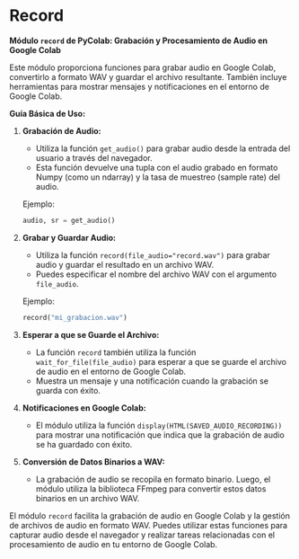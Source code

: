 # Record

**Módulo `record` de PyColab: Grabación y Procesamiento de Audio en Google Colab**

Este módulo proporciona funciones para grabar audio en Google Colab, convertirlo a formato WAV y guardar el archivo resultante. También incluye herramientas para mostrar mensajes y notificaciones en el entorno de Google Colab.

**Guía Básica de Uso:**

1. **Grabación de Audio:**

   - Utiliza la función `get_audio()` para grabar audio desde la entrada del usuario a través del navegador.
   - Esta función devuelve una tupla con el audio grabado en formato Numpy (como un ndarray) y la tasa de muestreo (sample rate) del audio.

   Ejemplo:

   ```python
   audio, sr = get_audio()
   ```

2. **Grabar y Guardar Audio:**

   - Utiliza la función `record(file_audio="record.wav")` para grabar audio y guardar el resultado en un archivo WAV.
   - Puedes especificar el nombre del archivo WAV con el argumento `file_audio`.

   Ejemplo:

   ```python
   record("mi_grabacion.wav")
   ```

3. **Esperar a que se Guarde el Archivo:**

   - La función `record` también utiliza la función `wait_for_file(file_audio)` para esperar a que se guarde el archivo de audio en el entorno de Google Colab.
   - Muestra un mensaje y una notificación cuando la grabación se guarda con éxito.

4. **Notificaciones en Google Colab:**

   - El módulo utiliza la función `display(HTML(SAVED_AUDIO_RECORDING))` para mostrar una notificación que indica que la grabación de audio se ha guardado con éxito.

5. **Conversión de Datos Binarios a WAV:**
   - La grabación de audio se recopila en formato binario. Luego, el módulo utiliza la biblioteca FFmpeg para convertir estos datos binarios en un archivo WAV.

El módulo `record` facilita la grabación de audio en Google Colab y la gestión de archivos de audio en formato WAV. Puedes utilizar estas funciones para capturar audio desde el navegador y realizar tareas relacionadas con el procesamiento de audio en tu entorno de Google Colab.
